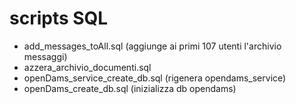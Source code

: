 scripts SQL
===========

* add_messages_toAll.sql (aggiunge ai primi 107 utenti l'archivio messaggi)
* azzera_archivio_documenti.sql
* openDams_service_create_db.sql (rigenera opendams_service)
* openDams_create_db.sql (inizializza db opendams)